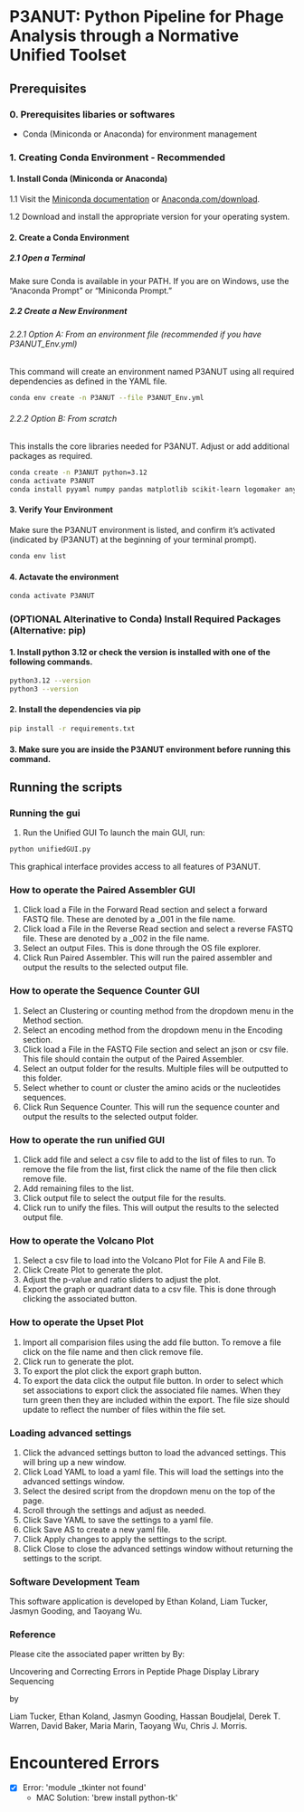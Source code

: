# P3ANUT: Python Pipeline for Phage Analysis through a Normative Unified Toolset

## Prerequisites
### 0. Prerequisites libaries or softwares
- Conda (Miniconda or Anaconda) for environment management

### 1. Creating Conda Environment - Recommended

#### 1. Install Conda (Miniconda or Anaconda)
   1.1 Visit the [Miniconda documentation](https://www.anaconda.com/docs/getting-started/miniconda/main) or [Anaconda.com/download](https://www.anaconda.com/download).
   
   1.2 Download and install the appropriate version for your operating system.
#### 2. Create a Conda Environment
  ##### 2.1 Open a Terminal
  Make sure Conda is available in your PATH. If you are on Windows, use the “Anaconda Prompt” or “Miniconda Prompt.”
    
  ##### 2.2 Create a New Environment
  ###### 2.2.1 Option A: From an environment file (recommended if you have P3ANUT_Env.yml)
  This command will create an environment named P3ANUT using all required dependencies as defined in the YAML file.

``` bash 
conda env create -n P3ANUT --file P3ANUT_Env.yml
```
  ###### 2.2.2 Option B: From scratch
  This installs the core libraries needed for P3ANUT. Adjust or add additional packages as required.

``` bash
conda create -n P3ANUT python=3.12
conda activate P3ANUT
conda install pyyaml numpy pandas matplotlib scikit-learn logomaker anytree conda-forge::python-levenshtein
```

#### 3. Verify Your Environment
  Make sure the P3ANUT environment is listed, and confirm it’s activated (indicated by (P3ANUT) at the beginning of your terminal prompt).
  ```bash
  conda env list
  ```

#### 4. Actavate the environment
```bash
conda activate P3ANUT
```

### (OPTIONAL Alterinative to Conda) Install Required Packages (Alternative: pip)
#### 1. Install python 3.12 or check the version is installed with one of the following commands. 
```bash
python3.12 --version
python3 --version
```

#### 2. Install the dependencies via pip
```bash
pip install -r requirements.txt
```
#### 3. Make sure you are inside the P3ANUT environment before running this command.

## Running the scripts
### Running the gui

1. Run the Unified GUI
  To launch the main GUI, run:
  
  ```bash
  python unifiedGUI.py
  ```

This graphical interface provides access to all features of P3ANUT.

### How to operate the Paired Assembler GUI
1. Click load a File in the Forward Read section and select a forward FASTQ file. These are denoted by a _001 in the file name.
2. Click load a File in the Reverse Read section and select a reverse FASTQ file. These are denoted by a _002 in the file name.
3. Select an output Files. This is done through the OS file explorer.
4. Click Run Paired Assembler. This will run the paired assembler and output the results to the selected output file.

### How to operate the Sequence Counter GUI
1. Select an Clustering or counting method from the dropdown menu in the Method section.
2. Select an encoding method from the dropdown menu in the Encoding section.
3. Click load a File in the FASTQ File section and select an json or csv file. This file should contain the output of the Paired Assembler.
4. Select an output folder for the results. Multiple files will be outputted to this folder.
5. Select whether to count or cluster the amino acids or the nucleotides sequences.
6. Click Run Sequence Counter. This will run the sequence counter and output the results to the selected output folder.

### How to operate the run unified GUI
1. Click add file and select a csv file to add to the list of files to run. To remove the file from the list, first click the name of the file then click remove file.
2. Add remaining files to the list.
3. Click output file to select the output file for the results.
4. Click run to unify the files. This will output the results to the selected output file.

### How to operate the Volcano Plot
1. Select a csv file to load into the Volcano Plot for File A and File B.
2. Click Create Plot to generate the plot.
3. Adjust the p-value and ratio sliders to adjust the plot.
4. Export the graph or quadrant data to a csv file. This is done through clicking the associated button.

### How to operate the Upset Plot
1. Import all comparision files using the add file button. To remove a file click on the file name and then click remove file.
2. Click run to generate the plot.
3. To export the plot click the export graph button.
4. To export the data click the output file button. In order to select which set associations to export click the associated file names. When they turn green then they are included within the export. The file size should update to reflect the number of files within the file set.

### Loading advanced settings
1. Click the advanced settings button to load the advanced settings. This will bring up a new window.
2. Click Load YAML to load a yaml file. This will load the settings into the advanced settings window.
3. Select the desired script from the dropdown menu on the top of the page.
4. Scroll through the settings and adjust as needed.
5. Click Save YAML to save the settings to a yaml file.
6. Click Save AS to create a new yaml file.
7. Click Apply changes to apply the settings to the script.
8. Click Close to close the advanced settings window without returning the settings to the script.

### Software Development Team
This software application is developed by Ethan Koland, Liam Tucker, Jasmyn Gooding, and Taoyang Wu.

### Reference
Please cite the associated paper written by By:

Uncovering and Correcting Errors in Peptide Phage Display Library Sequencing

by

Liam Tucker, Ethan Koland, Jasmyn Gooding, Hassan Boudjelal, Derek T. Warren, David Baker, Maria Marin, Taoyang Wu, Chris J. Morris.









# Encountered Errors
- [x] Error: 'module _tkinter not found' 
  - MAC Solution: 'brew install python-tk'
